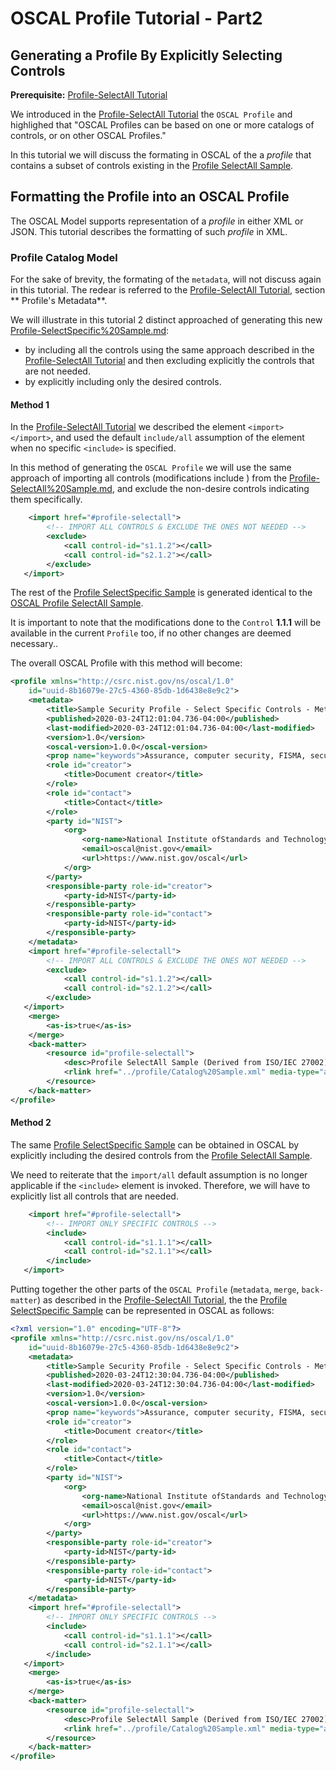 # OSCAL Profile Tutorial - Part2

## Generating a Profile By Explicitly Selecting Controls

**Prerequisite:** [Profile-SelectAll Tutorial](./Profile-SelectAll%20Tutorial.md)

We introduced in the [Profile-SelectAll Tutorial](./Profile-SelectAll%20Tutorial.md) the 
`OSCAL Profile` and highlighed that "OSCAL Profiles can be based on one or more 
catalogs of controls, or on other OSCAL Profiles." 

In this tutorial we will discuss the formating in OSCAL of the a *profile* that contains a subset of 
controls existing in the [Profile SelectAll Sample](./Profile-SelectAll%20Sample.md). 

##	Formatting the Profile into an OSCAL Profile

The OSCAL Model supports representation of a *profile* in either XML or JSON.
This tutorial describes the formatting of such *profile* in XML.

###	Profile Catalog Model

For the sake of brevity, the formating of the `metadata`, will not discuss again in this tutorial. 
The redear is referred to the [Profile-SelectAll Tutorial](./Profile-SelectAll%20Tutorial.md), section ** Profile's Metadata**.

We will illustrate in this tutorial 2 distinct approached of generating this new [Profile-SelectSpecific%20Sample.md](./Profile-SelectAll%20Sample.md):

- by including all the controls using the same approach described in the [Profile-SelectAll Tutorial](./Profile-SelectAll%20Tutorial.md) and then excluding explicitly the controls that are not needed.
- by explicitly including only the desired controls.

#### Method 1

In the [Profile-SelectAll Tutorial](./Profile-SelectAll%20Tutorial.md) we described the element `<import></import>`, and
used the default `include/all` assumption of the element when no specific `<include>` is specified. 

In this method of generating the `OSCAL Profile` we will use the same approach of importing all 
controls (modifications include ) from the [Profile-SelectAll%20Sample.md](./Profile-SelectAll%20Sample.md), and 
exclude the non-desire controls indicating them specifically.

```xml
    <import href="#profile-selectall">
        <!-- IMPORT ALL CONTROLS & EXCLUDE THE ONES NOT NEEDED -->
        <exclude>
            <call control-id="s1.1.2"></call>
            <call control-id="s2.1.2"></call>
        </exclude>
   </import>
```
The rest of the [Profile SelectSpecific Sample](./Profile-SelectSpecific%20Sample.md) is generated identical to the
[OSCAL Profile SelectAll Sample](./Profile-SelectAll%20Sample.xml).

It is important to note that the modifications done to the `Control` **1.1.1** will be 
available in the current `Profile` too, if no other changes are deemed necessary..

The overall OSCAL Profile with this method will become:

```xml
<profile xmlns="http://csrc.nist.gov/ns/oscal/1.0" 
    id="uuid-8b16079e-27c5-4360-85db-1d6438e8e9c2">
    <metadata>
        <title>Sample Security Profile - Select Specific Controls - Method 1</title>
        <published>2020-03-24T12:01:04.736-04:00</published>
        <last-modified>2020-03-24T12:01:04.736-04:00</last-modified>
        <version>1.0</version>
        <oscal-version>1.0.0</oscal-version>
        <prop name="keywords">Assurance, computer security, FISMA, security controls, security requirements</prop>
        <role id="creator">
            <title>Document creator</title>
        </role>
        <role id="contact">
            <title>Contact</title>
        </role>
        <party id="NIST">
            <org>
                <org-name>National Institute ofStandards and Technology</org-name>
                <email>oscal@nist.gov</email>
                <url>https://www.nist.gov/oscal</url>
            </org>
        </party>
        <responsible-party role-id="creator">
            <party-id>NIST</party-id>
        </responsible-party>
        <responsible-party role-id="contact">
            <party-id>NIST</party-id>
        </responsible-party>
    </metadata>
    <import href="#profile-selectall">
        <!-- IMPORT ALL CONTROLS & EXCLUDE THE ONES NOT NEEDED -->
        <exclude>
            <call control-id="s1.1.2"></call>
            <call control-id="s2.1.2"></call>
        </exclude>
   </import>
    <merge>
        <as-is>true</as-is>
    </merge>
    <back-matter>
        <resource id="profile-selectall">
            <desc>Profile SelectAll Sample (Derived from ISO/IEC 27002)</desc>
            <rlink href="../profile/Catalog%20Sample.xml" media-type="application/oscal.profile+xml"/>
        </resource>
    </back-matter>
</profile>
```

#### Method 2

The same [Profile SelectSpecific Sample](./Profile-SelectSpecific%20Sample.md) can be obtained in OSCAL
by explicitly including the desired controls from the [Profile SelectAll Sample](./Profile-SelectAll%20Sample.xml).

We need to reiterate that the `import/all` default assumption is no longer applicable if the `<include>` element is invoked.
Therefore, we will have to explicitly list all controls that are needed.

```xml
    <import href="#profile-selectall">
        <!-- IMPORT ONLY SPECIFIC CONTROLS -->
        <include>
            <call control-id="s1.1.1"></call>
            <call control-id="s2.1.1"></call>
        </include>
   </import>
```
Putting together the other parts of the `OSCAL Profile` (`metadata`, `merge`, `back-matter`) 
as described in the [Profile-SelectAll Tutorial](./Profile-SelectAl%20Tutorial.md), the
the [Profile SelectSpecific Sample](./Profile-SelectSpecific%20Sample.md) can be represented in OSCAL as follows:

```xml
<?xml version="1.0" encoding="UTF-8"?>
<profile xmlns="http://csrc.nist.gov/ns/oscal/1.0" 
    id="uuid-8b16079e-27c5-4360-85db-1d6438e8e9c2">
    <metadata>
        <title>Sample Security Profile - Select Specific Controls - Method 2</title>
        <published>2020-03-24T12:30:04.736-04:00</published>
        <last-modified>2020-03-24T12:30:04.736-04:00</last-modified>
        <version>1.0</version>
        <oscal-version>1.0.0</oscal-version>
        <prop name="keywords">Assurance, computer security, FISMA, security controls, security requirements</prop>
        <role id="creator">
            <title>Document creator</title>
        </role>
        <role id="contact">
            <title>Contact</title>
        </role>
        <party id="NIST">
            <org>
                <org-name>National Institute ofStandards and Technology</org-name>
                <email>oscal@nist.gov</email>
                <url>https://www.nist.gov/oscal</url>
            </org>
        </party>
        <responsible-party role-id="creator">
            <party-id>NIST</party-id>
        </responsible-party>
        <responsible-party role-id="contact">
            <party-id>NIST</party-id>
        </responsible-party>
    </metadata>
    <import href="#profile-selectall">
        <!-- IMPORT ONLY SPECIFIC CONTROLS -->
        <include>
            <call control-id="s1.1.1"></call>
            <call control-id="s2.1.1"></call>
        </include>
   </import>
    <merge>
        <as-is>true</as-is>
    </merge>
    <back-matter>
        <resource id="profile-selectall">
            <desc>Profile SelectAll Sample (Derived from ISO/IEC 27002)</desc>
            <rlink href="../profile/Catalog%20Sample.xml" media-type="application/oscal.profile+xml"/>
        </resource>
    </back-matter>
</profile>
```